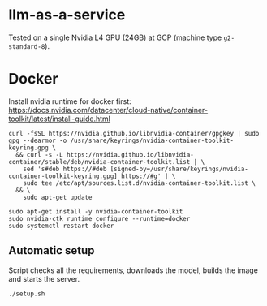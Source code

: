 # llm-as-a-service

Tested on a single Nvidia L4 GPU (24GB) at GCP (machine type `g2-standard-8`).


# Docker
Install nvidia runtime for docker first: https://docs.nvidia.com/datacenter/cloud-native/container-toolkit/latest/install-guide.html

```
curl -fsSL https://nvidia.github.io/libnvidia-container/gpgkey | sudo gpg --dearmor -o /usr/share/keyrings/nvidia-container-toolkit-keyring.gpg \
  && curl -s -L https://nvidia.github.io/libnvidia-container/stable/deb/nvidia-container-toolkit.list | \
    sed 's#deb https://#deb [signed-by=/usr/share/keyrings/nvidia-container-toolkit-keyring.gpg] https://#g' | \
    sudo tee /etc/apt/sources.list.d/nvidia-container-toolkit.list \
  && \
    sudo apt-get update

sudo apt-get install -y nvidia-container-toolkit
sudo nvidia-ctk runtime configure --runtime=docker
sudo systemctl restart docker
```
## Automatic setup
Script checks all the requirements, downloads the model, builds the image and starts the server.
```bash
./setup.sh
```
